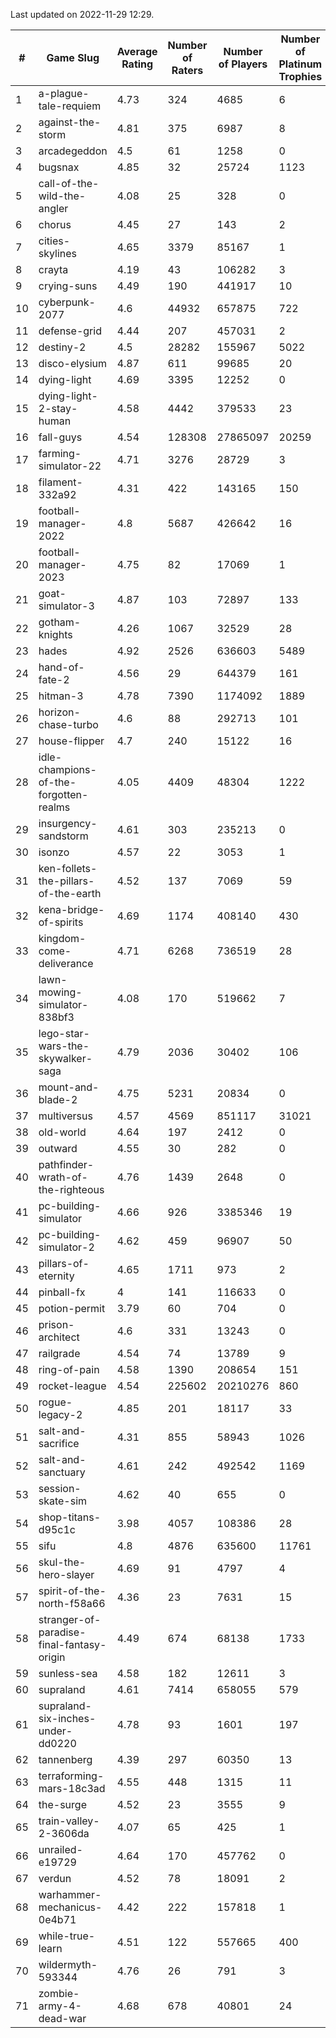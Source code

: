 Last updated on 2022-11-29 12:29.


|#|Game Slug|Average Rating|Number of Raters|Number of Players|Number of Platinum Trophies|Max Rarity (%)|
|---|---|---|---|---|---|---|
|1|a-plague-tale-requiem|4.73|324|4685|6|93|
|2|against-the-storm|4.81|375|6987|8|28|
|3|arcadegeddon|4.5|61|1258|0|93|
|4|bugsnax|4.85|32|25724|1123|97|
|5|call-of-the-wild-the-angler|4.08|25|328|0|91|
|6|chorus|4.45|27|143|2|85|
|7|cities-skylines|4.65|3379|85167|1|74|
|8|crayta|4.19|43|106282|3|23|
|9|crying-suns|4.49|190|441917|10|65|
|10|cyberpunk-2077|4.6|44932|657875|722|62|
|11|defense-grid|4.44|207|457031|2|80|
|12|destiny-2|4.5|28282|155967|5022|95|
|13|disco-elysium|4.87|611|99685|20|28|
|14|dying-light|4.69|3395|12252|0|96|
|15|dying-light-2-stay-human|4.58|4442|379533|23|0.9|
|16|fall-guys|4.54|128308|27865097|20259|5|
|17|farming-simulator-22|4.71|3276|28729|3|80|
|18|filament-332a92|4.31|422|143165|150|93|
|19|football-manager-2022|4.8|5687|426642|16|49|
|20|football-manager-2023|4.75|82|17069|1|80|
|21|goat-simulator-3|4.87|103|72897|133|91|
|22|gotham-knights|4.26|1067|32529|28|0.4|
|23|hades|4.92|2526|636603|5489|89|
|24|hand-of-fate-2|4.56|29|644379|161|72|
|25|hitman-3|4.78|7390|1174092|1889|48|
|26|horizon-chase-turbo|4.6|88|292713|101|83|
|27|house-flipper|4.7|240|15122|16|93|
|28|idle-champions-of-the-forgotten-realms|4.05|4409|48304|1222|2|
|29|insurgency-sandstorm|4.61|303|235213|0|6|
|30|isonzo|4.57|22|3053|1|61|
|31|ken-follets-the-pillars-of-the-earth|4.52|137|7069|59|49|
|32|kena-bridge-of-spirits|4.69|1174|408140|430|94|
|33|kingdom-come-deliverance|4.71|6268|736519|28|30|
|34|lawn-mowing-simulator-838bf3|4.08|170|519662|7|87|
|35|lego-star-wars-the-skywalker-saga|4.79|2036|30402|106|98|
|36|mount-and-blade-2|4.75|5231|20834|0|7|
|37|multiversus|4.57|4569|851117|31021|78|
|38|old-world|4.64|197|2412|0|85|
|39|outward|4.55|30|282|0|78|
|40|pathfinder-wrath-of-the-righteous|4.76|1439|2648|0|41|
|41|pc-building-simulator|4.66|926|3385346|19|48|
|42|pc-building-simulator-2|4.62|459|96907|50|75|
|43|pillars-of-eternity|4.65|1711|973|2|80|
|44|pinball-fx|4|141|116633|0|86|
|45|potion-permit|3.79|60|704|0|98|
|46|prison-architect|4.6|331|13243|0|36|
|47|railgrade|4.54|74|13789|9|98|
|48|ring-of-pain|4.58|1390|208654|151|96|
|49|rocket-league|4.54|225602|20210276|860|76|
|50|rogue-legacy-2|4.85|201|18117|33|1|
|51|salt-and-sacrifice|4.31|855|58943|1026|91|
|52|salt-and-sanctuary|4.61|242|492542|1169|83|
|53|session-skate-sim|4.62|40|655|0|27|
|54|shop-titans-d95c1c|3.98|4057|108386|28|98|
|55|sifu|4.8|4876|635600|11761|96|
|56|skul-the-hero-slayer|4.69|91|4797|4|96|
|57|spirit-of-the-north-f58a66|4.36|23|7631|15|60|
|58|stranger-of-paradise-final-fantasy-origin|4.49|674|68138|1733|98|
|59|sunless-sea|4.58|182|12611|3|37|
|60|supraland|4.61|7414|658055|579|99|
|61|supraland-six-inches-under-dd0220|4.78|93|1601|197|99|
|62|tannenberg|4.39|297|60350|13|86|
|63|terraforming-mars-18c3ad|4.55|448|1315|11|77|
|64|the-surge|4.52|23|3555|9|94|
|65|train-valley-2-3606da|4.07|65|425|1|89|
|66|unrailed-e19729|4.64|170|457762|0|4|
|67|verdun|4.52|78|18091|2|73|
|68|warhammer-mechanicus-0e4b71|4.42|222|157818|1|24|
|69|while-true-learn|4.51|122|557665|400|93|
|70|wildermyth-593344|4.76|26|791|3|3|
|71|zombie-army-4-dead-war|4.68|678|40801|24|67|
